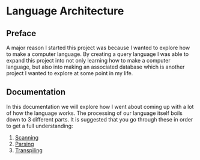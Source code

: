 # Language Architecture

## Preface
A major reason I started this project was because I wanted to explore how to make a computer language. By creating a query language I was able to expand this project into not only learning how to make a computer language, but also into making an associated database which is another project I wanted to explore at some point in my life.

## Documentation
In this documentation we will explore how I went about coming up with a lot of how the language works. The processing of our language itself boils down to 3 different parts. It is suggested that you go through these in order to get a full understanding:
1. [Scanning](./SCANNING.md)
2. [Parsing](./PARSING.md)
3. [Transpiling](./TRANSPILING.md)
